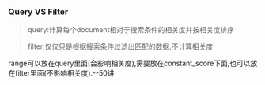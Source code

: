 ### Query VS Filter

> query:计算每个document相对于搜索条件的相关度并按相关度排序

> filter:仅仅只是根据搜索条件过滤出匹配的数据,不计算相关度


range可以放在query里面(会影响相关度),需要放在constant_score下面,也可以放在filter里面(不影响相关度).--50讲